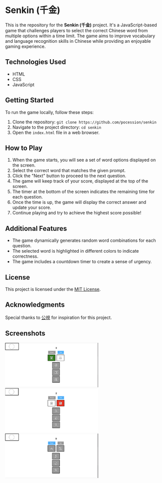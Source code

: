 # Senkin (千金)

This is the repository for the **Senkin (千金)** project. It's a JavaScript-based game that challenges players to select the correct Chinese word from multiple options within a time limit. The game aims to improve vocabulary and language recognition skills in Chinese while providing an enjoyable gaming experience.

## Technologies Used

- HTML
- CSS
- JavaScript

## Getting Started

To run the game locally, follow these steps:

1. Clone the repository: `git clone https://github.com/pocession/senkin`
2. Navigate to the project directory: `cd senkin`
3. Open the `index.html` file in a web browser.

## How to Play

1. When the game starts, you will see a set of word options displayed on the screen.
2. Select the correct word that matches the given prompt.
3. Click the "Next" button to proceed to the next question.
4. The game will keep track of your score, displayed at the top of the screen.
5. The timer at the bottom of the screen indicates the remaining time for each question.
6. Once the time is up, the game will display the correct answer and update your score.
7. Continue playing and try to achieve the highest score possible!

## Additional Features

- The game dynamically generates random word combinations for each question.
- The selected word is highlighted in different colors to indicate correctness.
- The game includes a countdown timer to create a sense of urgency.

## License

This project is licensed under the [MIT License](LICENSE).

## Acknowledgments

Special thanks to [公視](https://www.pts.org.tw/2021wonderful_word/) for inspiration for this project.

## Screenshots

<p float="left">
  <img src="./screenshot/next1.png" width="300" />
  <img src="./screenshot/next2.png" width="300" /> 
  <img src="./screenshot/reload.png" width="300" />
</p>
